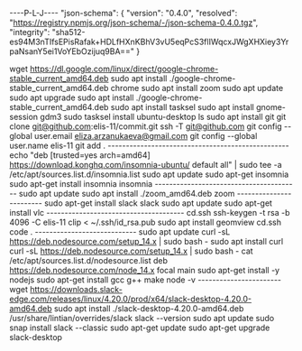 ----P-L-J----
"json-schema": {
  "version": "0.4.0",
  "resolved": "https://registry.npmjs.org/json-schema/-/json-schema-0.4.0.tgz",
  "integrity": "sha512-es94M3nTIfsEPisRafak+HDLfHXnKBhV3vU5eqPcS3flIWqcxJWgXHXiey3YrpaNsanY5ei1VoYEbOzijuq9BA=="
}



   wget https://dl.google.com/linux/direct/google-chrome-stable_current_amd64.deb
   sudo apt install ./google-chrome-stable_current_amd64.deb
   chrome
   sudo apt install zoom
   sudo apt update
   sudo apt upgrade
   sudo apt install ./google-chrome-stable_current_amd64.deb
   sudo apt install tasksel
    sudo apt install gnome-session gdm3
    sudo tasksel install ubuntu-desktop
    ls
    sudo apt install git
    git clone git@github.com:elis-11/commit.git
    ssh -T git@github.com
    git config --global user.email eliza.arzanukaeva@gmail.com
    git config --global user.name elis-11
    git add .
    --------------------------------------------------
    echo "deb [trusted=yes arch=amd64] https://download.konghq.com/insomnia-ubuntu/ default all"     | sudo tee -a /etc/apt/sources.list.d/insomnia.list
    sudo apt update
    sudo apt-get insomnia
    sudo apt-get install insomnia
    insomnia
    ----------------------------------------
    sudo apt update
    sudo apt install ./zoom_amd64.deb
    zoom
    ------------------------
    sudo apt-get install slack
    slack
    sudo apt update
    sudo apt-get install vlc
    --------------------------------------
    cd.ssh
    ssh-keygen -t rsa -b 4096 -C elis-11
    clip < ~/.ssh/id_rsa.pub
    sudo apt install geomview
    cd.ssh
    code .
    ----------------------------
    sudo apt update
    curl -sL https://deb.nodesource.com/setup_14.x | sudo bash -
    sudo apt install curl
    curl -sL https://deb.nodesource.com/setup_14.x | sudo bash -
    cat /etc/apt/sources.list.d/nodesource.list
    deb https://deb.nodesource.com/node_14.x focal main
    sudo apt-get install -y nodejs
    sudo apt-get install gcc g++ make
    node -v
    -----------------------
    wget https://downloads.slack-edge.com/releases/linux/4.20.0/prod/x64/slack-desktop-4.20.0-amd64.deb
    sudo apt install ./slack-desktop-4.20.0-amd64.deb
    /usr/share/lintian/overrides/slack
    slack --version
    sudo apt update
    sudo snap install slack --classic
    sudo apt-get update
    sudo apt-get upgrade slack-desktop